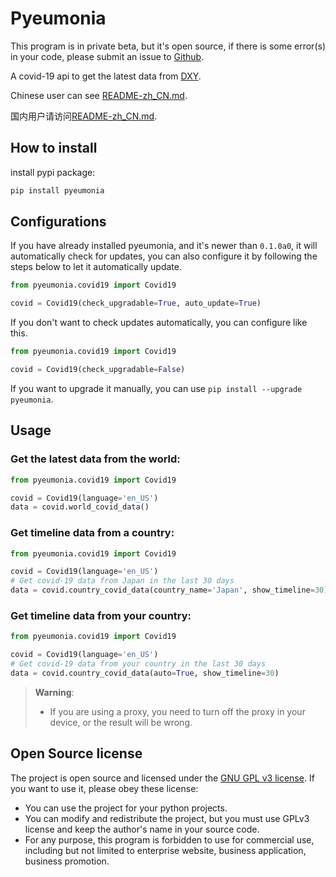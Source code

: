 # Pyeumonia

This program is in private beta, but it's open source, if there is some error(s) in your code, please submit an issue to [Github](https://github.com/senge-studio/pyeumonia/issues).

A covid-19 api to get the latest data from [DXY](https://ncov.dxy.cn/ncovh5/view/pneumonia).

Chinese user can see [README-zh_CN.md](https://github.com/senge-studio/pyeumonia/blob/master/README-zh_CN.md).

国内用户请访问[README-zh_CN.md](https://github.com/senge-studio/pyeumonia/blob/master/README-zh_CN.md).

## How to install

install pypi package:

```bash
pip install pyeumonia
```

## Configurations

If you have already installed pyeumonia, and it's newer than `0.1.0a0`, it will automatically check for updates, you can also configure it by following the steps below to let it automatically update.

```python
from pyeumonia.covid19 import Covid19

covid = Covid19(check_upgradable=True, auto_update=True)
```

If you don't want to check updates automatically, you can configure like this.

```python
from pyeumonia.covid19 import Covid19

covid = Covid19(check_upgradable=False)
```

If you want to upgrade it manually, you can use `pip install --upgrade pyeumonia`.

## Usage

### Get the latest data from the world:

```python
from pyeumonia.covid19 import Covid19

covid = Covid19(language='en_US')
data = covid.world_covid_data()
```

### Get timeline data from a country:

```python
from pyeumonia.covid19 import Covid19

covid = Covid19(language='en_US')
# Get covid-19 data from Japan in the last 30 days
data = covid.country_covid_data(country_name='Japan', show_timeline=30)
```

### Get timeline data from your country:
```python
from pyeumonia.covid19 import Covid19

covid = Covid19(language='en_US')
# Get covid-19 data from your country in the last 30 days
data = covid.country_covid_data(auto=True, show_timeline=30)
```

> **Warning**:
>- If you are using a proxy, you need to turn off the proxy in your device, or the result will be wrong.

## Open Source license

The project is open source and licensed under the [GNU GPL v3 license](https://www.gnu.org/licenses/gpl-3.0.txt). If you want to use it, please obey these license:

- You can use the project for your python projects.
- You can modify and redistribute the project, but you must use GPLv3 license and keep the author's name in your source code.
- For any purpose, this program is forbidden to use for commercial use, including but not limited to enterprise website, business application, business promotion.
